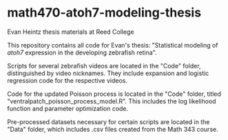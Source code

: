 # math470-atoh7-modeling-thesis
Evan Heintz thesis materials at Reed College

This repository contains all code for Evan's thesis: "Statistical modeling of _atoh7_ expression in the developing zebrafish retina". 

Scripts for several zebrafish videos are located in the "Code" folder, distinguished by video nicknames. They include expansion and logistic regression code for the respective videos.

Code for the updated Poisson process is located in the "Code" folder, titled "ventralpatch_poisson_process_model.R". This includes the log likelihood function and parameter optimization code.

Pre-processed datasets necessary for certain scripts are located in the "Data" folder, which includes .csv files created from the Math 343 course.
